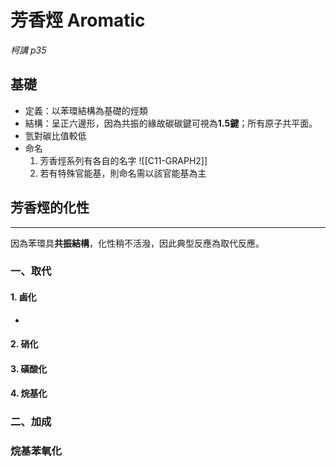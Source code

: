# 芳香烴 Aromatic
*柯講 p35*
## 基礎
- 定義：以苯環結構為基礎的烴類
- 結構：呈正六邊形，因為共振的緣故碳碳鍵可視為**1.5鍵**；所有原子共平面。
- 氫對碳比值較低
- 命名
	1. 芳香烴系列有各自的名字 ![[C11-GRAPH2]]
	2. 若有特殊官能基，則命名需以該官能基為主

## 芳香烴的化性
---
因為苯環具**共振結構**，化性稍不活潑，因此典型反應為取代反應。

### 一、取代
#### 1. 鹵化
- 
#### 2. 硝化
#### 3. 磺酸化
#### 4. 烷基化
### 二、加成
### 烷基苯氧化

